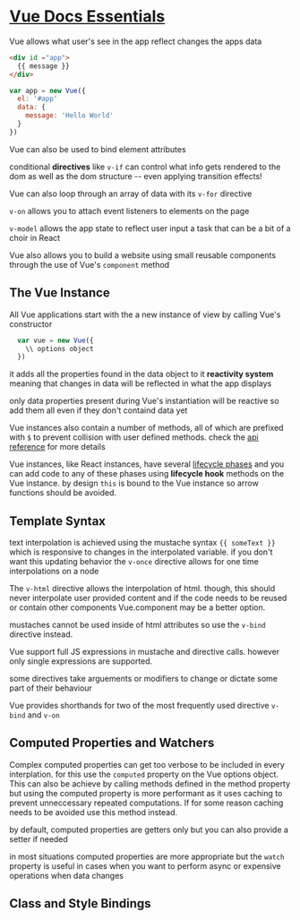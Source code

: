# [Vue Docs Essentials](https://vuejs.org/v2/guide/comparison.html)

Vue allows what user's see in the app reflect changes the apps data

```html
<div id ="app">
  {{ message }}
</div>
```
```javascript
var app = new Vue({
  el: '#app'
  data: {
    message: 'Hello World'
  }
})
```

Vue can also be used to bind element attributes

conditional **directives** like `v-if` can control what info gets rendered to the dom as well as the dom structure --
even applying transition effects!

Vue can also loop through an array of data with its `v-for` directive

`v-on` allows you to attach event listeners to elements on the page

`v-model` allows the app state to reflect user input a task that can be a bit of a choir in React

Vue also allows you to build a website using small reusable components through the use of Vue's `component` method

## The Vue Instance

All Vue applications start with the a new instance of view by calling Vue's constructor

```javascript
  var vue = new Vue({
    \\ options object
  })
```

it adds all the properties found in the data object to it **reactivity system** meaning that changes in data will be reflected
in what the app displays

only data properties present during Vue's instantiation will be reactive so add them all even if they don't containd data yet

Vue instances also contain a number of methods, all of which are prefixed with `$` to prevent collision with user defined 
methods. check the [api reference](https://vuejs.org/v2/api/#Instance-Properties) for more details

Vue instances, like React instances, have several [lifecycle phases](https://vuejs.org/images/lifecycle.png) and you can add
code to any of these phases using **lifecycle hook** methods on the Vue instance.  by design `this` is bound to the Vue 
instance so arrow functions should be avoided.

## Template Syntax

text interpolation is achieved using the mustache syntax `{{ someText }}` which is responsive to changes in the interpolated
variable. if you don't want this updating behavior the `v-once` directive allows for one time interpolations on a node

The `v-html` directive allows the interpolation of html. though, this should never interpolate user provided content and
if the code needs to be reused or contain other components Vue.component may be a better option.

mustaches cannot be used inside of html attributes so use the `v-bind` directive instead.

Vue support full JS expressions in mustache and directive calls. however only single expressions are supported.

some directives take arguements or modifiers to change or dictate some part of their behaviour

Vue provides shorthands for two of the most frequently used directive `v-bind` and `v-on`

## Computed Properties and Watchers

Complex computed properties can get too verbose to be included in every interplation. for this use the `computed` property on the
Vue options object.  This can also be achieve by calling methods defined in the method property but using the computed property
is more performant as it uses caching to prevent unneccessary repeated computations. If for some reason caching needs to be
avoided use this method instead.

by default, computed properties are getters only but you can also provide a setter if needed

in most situations computed properties are more appropriate but the `watch` property is useful in cases when you want to perform
async or expensive operations when data changes

## Class and Style Bindings



